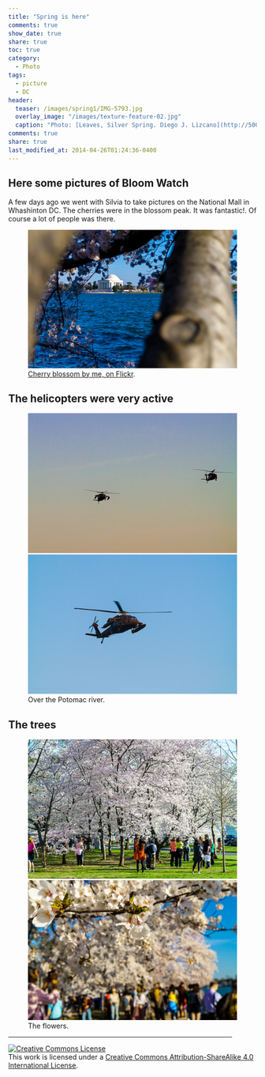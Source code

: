 ```yaml
---
title: "Spring is here"
comments: true
show_date: true
share: true
toc: true
category: 
  - Photo
tags: 
  - picture
  - DC
header:
  teaser: /images/spring1/IMG-5793.jpg
  overlay_image: "/images/texture-feature-02.jpg"
  caption: "Photo: [Leaves, Silver Spring. Diego J. Lizcano](http://500px.com/dlizcano)"
comments: true
share: true
last_modified_at: 2014-04-26T01:24:36-0400
---
```


## Here some pictures of Bloom Watch 
A few days ago we went with Silvia to take pictures on the National Mall in Whashinton DC. The cherries were in the blossom peak. It was fantastic!. Of course a lot of people was there. 

<figure>
	<a href="/images/spring1/MG-5896.jpg"><img src="/images/spring1/MG-5896.jpg"></a>
	<figcaption><a href="https://www.flickr.com/photos/diegolizcano/14043186651/" title="Cherry blossom on Flickr">Cherry blossom by me, on Flickr</a>.</figcaption>
</figure>

## The helicopters were very active

<figure class="half">
    <a href="/images/spring1/MG-5971.jpg"><img src="/images/spring1/MG-5971.jpg"></a>
    <a href="/images/spring1/MG-5976.jpg"><img src="/images/spring1/MG-5976.jpg"></a>
    <figcaption>Over the Potomac river.</figcaption>
</figure>

## The trees

<figure class="half">
	<a href="/images/spring1/MG-5793.jpg"><img src="/images/spring1/MG-5793.jpg"></a>
	<a href="/images/spring1/MG-5871.jpg"><img src="/images/spring1/MG-5871.jpg"></a>
	<figcaption>The flowers.</figcaption>
</figure>


<hr size="1" width="90%" color="black">

<a rel="license" href="http://creativecommons.org/licenses/by-sa/4.0/"><img alt="Creative Commons License" style="border-width:0" src="http://i.creativecommons.org/l/by-sa/4.0/88x31.png" /></a><br />This work is licensed under a <a rel="license" href="http://creativecommons.org/licenses/by-sa/4.0/">Creative Commons Attribution-ShareAlike 4.0 International License</a>.
